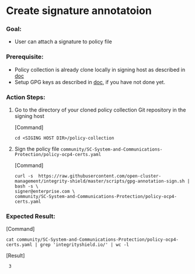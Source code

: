 # Create signature annotatoion

### Goal:
- User can attach a signature to policy file

### Prerequisite: 
- Policy collection is already clone locally in signing host as described in [doc](../prerequisite-setup/GIT_CLONE_POLICY_COLLECTION.md)
- Setup GPG keys as described in [doc](../prerequisite-setup/GPG_KEY_SETUP.md), if you have not done yet.
 
### Action Steps:
1. Go to the directory of your cloned policy collection Git repository in the signing host
   
   [Command]
   ```
   cd <SIGING HOST DIR>/policy-collection
   ```
   
2. Sign the policy file `community/SC-System-and-Communications-Protection/policy-ocp4-certs.yaml`
   
   [Command]
   ```
   curl -s  https://raw.githubusercontent.com/open-cluster-management/integrity-shield/master/scripts/gpg-annotation-sign.sh | bash -s \
   signer@enterprise.com \
   community/SC-System-and-Communications-Protection/policy-ocp4-certs.yaml
   ```
   
### Expected Result:

   [Command]
   ```
   cat community/SC-System-and-Communications-Protection/policy-ocp4-certs.yaml | grep 'integrityshield.io/' | wc -l
   ```
   
   [Result]
   ```
    3
   ```
